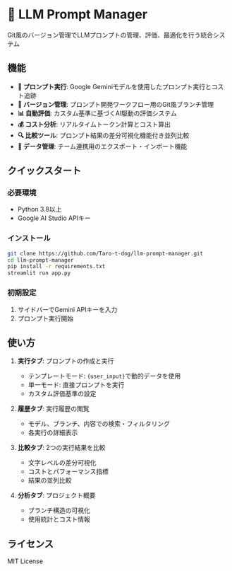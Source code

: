 # 🚀 LLM Prompt Manager

Git風のバージョン管理でLLMプロンプトの管理、評価、最適化を行う統合システム

## 機能

- **🤖 プロンプト実行**: Google Geminiモデルを使用したプロンプト実行とコスト追跡
- **🌿 バージョン管理**: プロンプト開発ワークフロー用のGit風ブランチ管理
- **📊 自動評価**: カスタム基準に基づくAI駆動の評価システム
- **💰 コスト分析**: リアルタイムトークン計算とコスト算出
- **🔍 比較ツール**: プロンプト結果の差分可視化機能付き並列比較
- **📁 データ管理**: チーム連携用のエクスポート・インポート機能

## クイックスタート

### 必要環境
- Python 3.8以上
- Google AI Studio APIキー

### インストール

```bash
git clone https://github.com/Taro-t-dog/llm-prompt-manager.git
cd llm-prompt-manager
pip install -r requirements.txt
streamlit run app.py
```

### 初期設定
1. サイドバーでGemini APIキーを入力
2. プロンプト実行開始

## 使い方

1. **実行タブ**: プロンプトの作成と実行
   - テンプレートモード: `{user_input}`で動的データを使用
   - 単一モード: 直接プロンプトを実行
   - カスタム評価基準の設定

2. **履歴タブ**: 実行履歴の閲覧
   - モデル、ブランチ、内容での検索・フィルタリング
   - 各実行の詳細表示

3. **比較タブ**: 2つの実行結果を比較
   - 文字レベルの差分可視化
   - コストとパフォーマンス指標
   - 結果の並列比較

4. **分析タブ**: プロジェクト概要
   - ブランチ構造の可視化
   - 使用統計とコスト情報


## ライセンス

MIT License 




